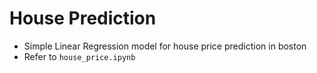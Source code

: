 # House Prediction

- Simple Linear Regression model for house price prediction in boston
- Refer to `house_price.ipynb`

